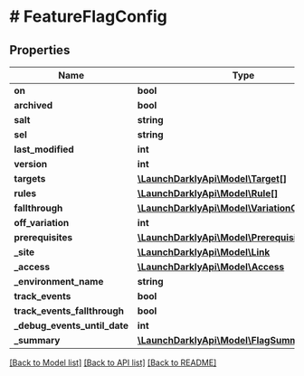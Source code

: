 # # FeatureFlagConfig

## Properties

Name | Type | Description | Notes
------------ | ------------- | ------------- | -------------
**on** | **bool** |  |
**archived** | **bool** |  |
**salt** | **string** |  |
**sel** | **string** |  |
**last_modified** | **int** |  |
**version** | **int** |  |
**targets** | [**\LaunchDarklyApi\Model\Target[]**](Target.md) |  |
**rules** | [**\LaunchDarklyApi\Model\Rule[]**](Rule.md) |  |
**fallthrough** | [**\LaunchDarklyApi\Model\VariationOrRolloutRep**](VariationOrRolloutRep.md) |  |
**off_variation** | **int** |  | [optional]
**prerequisites** | [**\LaunchDarklyApi\Model\Prerequisite[]**](Prerequisite.md) |  |
**_site** | [**\LaunchDarklyApi\Model\Link**](Link.md) |  |
**_access** | [**\LaunchDarklyApi\Model\Access**](Access.md) |  | [optional]
**_environment_name** | **string** |  |
**track_events** | **bool** |  |
**track_events_fallthrough** | **bool** |  |
**_debug_events_until_date** | **int** |  | [optional]
**_summary** | [**\LaunchDarklyApi\Model\FlagSummary**](FlagSummary.md) |  | [optional]

[[Back to Model list]](../../README.md#models) [[Back to API list]](../../README.md#endpoints) [[Back to README]](../../README.md)
